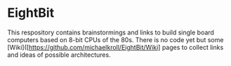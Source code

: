 # EightBit

This respository contains brainstormings and links to build single board computers based on 8-bit CPUs of the 80s.
There is no code yet but some [Wiki]([https://github.com/michaelkroll/EightBit/Wiki] pages to collect links and ideas of possible architectures.

